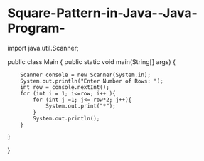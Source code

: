 # Square-Pattern-in-Java--Java-Program-





import java.util.Scanner;

public class Main {
    public static void main(String[] args) {
       
        Scanner console = new Scanner(System.in);
        System.out.println("Enter Number of Rows: ");
        int row = console.nextInt();
        for (int i = 1; i<=row; i++ ){
            for (int j =1; j<= row*2; j++){
                System.out.print("*");
            }
            System.out.println();
        }

    }
}
